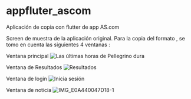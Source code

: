 # appfluter_ascom
 Aplicación de copia con flutter de app AS.com

Screen de muestra de la aplicación original.
Para la copia del formato , se tomo en cuenta las siguientes 4 ventanas :
 
 Ventana principal
 ![Las últimas horas de Pellegrino dura](https://github.com/ig-byte/appfluter_ascom/assets/37984764/f87574e6-1326-4b72-be78-bf1eb02d3ba0)

 Ventana de Resultados
 ![Resultados](https://github.com/ig-byte/appfluter_ascom/assets/37984764/20646a7f-61b9-44e9-8517-933364ee95cb)

 Ventana de login
 ![Inicia sesión](https://github.com/ig-byte/appfluter_ascom/assets/37984764/c34504cd-f9ff-4ab6-94df-5cc9841d960a)

 Ventana de noticia
 ![IMG_E0A440047D18-1](https://github.com/ig-byte/appfluter_ascom/assets/37984764/83639f14-1ff3-42f7-9e69-a8fec4cf7d27)

 


